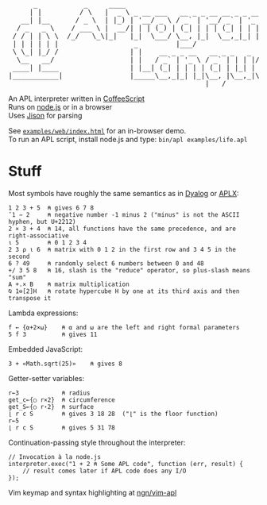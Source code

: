 <pre>
      _           _     ____                                                _
     | |         / \   |  _ \ _ __ ___   __ _ _ __ __ _ _ __ ___  _ __ ___ (_)_ __   __ _
   __| |__      / _ \  | |_) | '__/ _ \ / _` | '__/ _` | '_ ` _ \| '_ ` _ \| | '_ \ / _` |
  / _   _ \    / ___ \ |  __/| | | (_) | (_| | | | (_| | | | | | | | | | | | | | | | (_| |
 / / | | \ \  /_/   \_\|_|   |_|  \___/ \__, |_|  \__,_|_| |_| |_|_| |_| |_|_|_| |_|\__, |
 | | | | | |                  _         |___/                                       |___/
 \ \_| |_/ /                 | |    __ _ _ __   __ _ _   _  __ _  __ _  ___
  \__   __/                  | |   / _` | '_ \ / _` | | | |/ _` |/ _` |/ _ \
 ____| |____                 | |__| (_| | | | | (_| | |_| | (_| | (_| |  __/
|___________|                |_____\__,_|_| |_|\__, |\__,_|\__,_|\__, |\___|
                                               |___/             |___/
</pre>

An APL interpreter written in [CoffeeScript](http://jashkenas.github.com/coffee-script/)<br/>
Runs on [node.js](http://nodejs.org/) or in a browser<br/>
Uses [Jison](http://zaach.github.com/jison/) for parsing

See [`examples/web/index.html`](http://ngn.github.com/apl/examples/web/index.html)
for an in-browser demo.<br/>
To run an APL script, install node.js and type: `bin/apl examples/life.apl`

# Stuff

Most symbols have roughly the same semantics as in
[Dyalog](http://docs.dyalog.com/13.0/Dyalog%20APL%20Language%20Reference.v13.0.pdf)
or [APLX](http://www.microapl.co.uk/apl/APLXLangRef.pdf):

    1 2 3 + 5  ⍝ gives 6 7 8
    ¯1 − 2     ⍝ negative number -1 minus 2 ("minus" is not the ASCII hyphen, but U+2212)
    2 × 3 + 4  ⍝ 14, all functions have the same precedence, and are right-associative
    ⍳ 5        ⍝ 0 1 2 3 4
    2 3 ⍴ ⍳ 6  ⍝ matrix with 0 1 2 in the first row and 3 4 5 in the second
    6 ? 49     ⍝ randomly select 6 numbers between 0 and 48
    +/ 3 5 8   ⍝ 16, slash is the "reduce" operator, so plus-slash means "sum"
    A +.× B    ⍝ matrix multiplication
    ⍉ 1⊖[2]H   ⍝ rotate hypercube H by one at its third axis and then transpose it

Lambda expressions:

    f ← {⍺+2×⍵}    ⍝ ⍺ and ⍵ are the left and right formal parameters
    5 f 3          ⍝ gives 11

Embedded JavaScript:

    3 + «Math.sqrt(25)»    ⍝ gives 8

Getter-setter variables:

    r←3            ⍝ radius
    get_c←{○ r×2}  ⍝ circumference
    get_S←{○ r⋆2}  ⍝ surface
    ⌊ r c S        ⍝ gives 3 18 28  ("⌊" is the floor function)
    r←5
    ⌊ r c S        ⍝ gives 5 31 78

Continuation-passing style throughout the interpreter:

    // Invocation à la node.js
    interpreter.exec("1 + 2 ⍝ Some APL code", function (err, result) {
        // result comes later if APL code does any I/O
    });

Vim keymap and syntax highlighting at [ngn/vim-apl](https://github.com/ngn/vim-apl)
